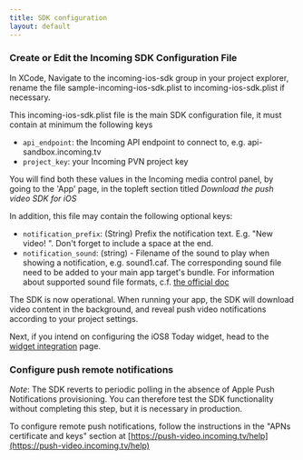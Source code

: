 ```yaml
---
title: SDK configuration
layout: default 
---
```


### Create or Edit the Incoming SDK Configuration File ###

In XCode, Navigate to the incoming-ios-sdk group in your project explorer, rename the file sample-incoming-ios-sdk.plist to 
incoming-ios-sdk.plist if necessary. 

This incoming-ios-sdk.plist file is the main SDK configuration file, it must contain at minimum the following keys

 * `api_endpoint`: the Incoming API endpoint to connect to, e.g. api-sandbox.incoming.tv
 * `project_key`: your Incoming PVN project key

You will find both these values in the Incoming media control panel, by going to the 'App' page, in the top­left section titled _Download the push video SDK for iOS_

In addition, this file may contain the following optional keys:

 * `notification_prefix`: (String) Prefix the notification text. E.g. "New video! ". Don't forget to include a space at the end. 
 * `notification_sound`: (string) - Filename of the sound to play when showing a notification, e.g. sound1.caf. 
	The corresponding sound file need to be added to your main app target's bundle. For information about 
	supported sound file formats, c.f. [the official doc](https://developer.apple.com/library/ios/documentation/NetworkingInternet/Conceptual/RemoteNotificationsPG/Chapters/IPhoneOSClientImp.html#//apple_ref/doc/uid/TP40008194-CH103-SW6) 

The SDK is now operational. When running your app, the SDK will download video content in the background, and reveal push video notifications according to your project settings.  

Next, if you intend on configuring the iOS8 Today widget, head to the [widget integration](./widget-integration.html) page. 

### Configure push remote notifications ### 

*Note*: The SDK reverts to periodic polling in the absence of Apple Push Notifications provisioning. You 
can therefore test the SDK functionality without completing this step, but it is necessary in production. 

To configure remote push notifications, follow the instructions in the "APNs certificate and keys" section
at [https://push-video.incoming.tv/help](https://push-video.incoming.tv/help)



